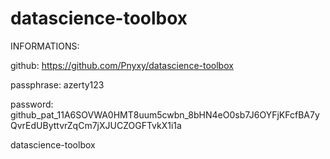 # datascience-toolbox
INFORMATIONS:

github: https://github.com/Pnyxy/datascience-toolbox

passphrase: azerty123

password: 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

datascience-toolbox

